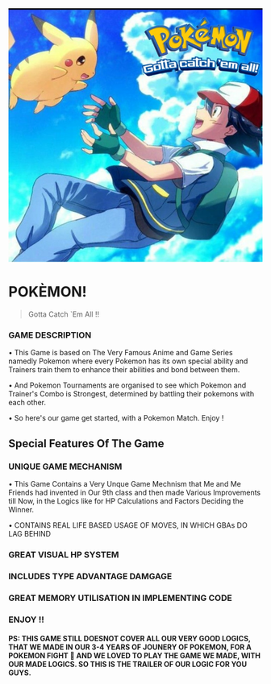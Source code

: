  <!--                           POKÈMON!
                      Gotta Catch `Em All !!

Hey Coders! Here I made a game on the most Interesting Concepts of All times & i.e. Pokemon

Try out Yourself , Enjoy !! and leave a review or suggestions for update ! Thanks for your support 🤠

Having Some Ideas for Upgrading the Game too
so Stay Tuned for that! 🙌

-->
<img src=".\PicsArt_01-03-09.32.24.jpg">

# POKÈMON!
> Gotta Catch `Em All !!

### GAME DESCRIPTION
• This Game is based on The Very Famous Anime and Game Series namedly Pokemon where every Pokemon has its own special ability and Trainers train them to enhance their abilities and bond between them.

• And Pokemon Tournaments are organised to see which Pokemon and Trainer's
Combo is Strongest, determined by battling their pokemons with each other.

• So here's our game get started, with a Pokemon Match. Enjoy !

## Special Features Of The Game
### UNIQUE GAME MECHANISM
• This Game Contains a Very Unque Game Mechnism that Me and Me Friends had invented in Our 9th class and then made Various Improvements till Now, in the Logics like for HP Calculations and Factors Deciding the Winner.

• CONTAINS REAL LIFE BASED USAGE OF MOVES, IN WHICH GBAs DO LAG BEHIND

### GREAT VISUAL HP SYSTEM
### INCLUDES TYPE ADVANTAGE DAMGAGE
### GREAT MEMORY UTILISATION IN IMPLEMENTING CODE
### ENJOY !!
#### PS: THIS GAME STILL DOESNOT COVER ALL OUR VERY GOOD LOGICS, THAT WE MADE IN OUR 3-4 YEARS OF JOUNERY OF POKEMON, FOR A POKEMON FIGHT 🙂 AND WE LOVED TO PLAY THE GAME WE MADE, WITH OUR MADE LOGICS. SO THIS IS THE TRAILER OF OUR LOGIC FOR YOU GUYS.
